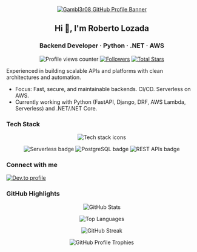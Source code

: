 <p align="center">
<a href="https://github.com/Gambl3r08">
<picture>
<source media="(prefers-color-scheme: dark)" srcset="https://raw.githubusercontent.com/Gambl3r08/Gambl3r08/main/dark_mode.svg">
<img alt="Gambl3r08 GitHub Profile Banner" src="https://raw.githubusercontent.com/Gambl3r08/Gambl3r08/main/light_mode.svg">
</picture>
</a>
</p>

<h2 align="center">Hi 👋, I'm Roberto Lozada</h2>
<h3 align="center">Backend Developer · Python · .NET · AWS</h3>

<p align="center">
<img src="https://komarev.com/ghpvc/?username=Gambl3r08&label=Profile%20views&color=0e75b6&style=flat" alt="Profile views counter">
<a href="https://github.com/Gambl3r08?tab=followers"><img src="https://img.shields.io/github/followers/Gambl3r08?label=Followers&style=flat" alt="Followers"></a>
<a href="https://github.com/Gambl3r08"><img src="https://img.shields.io/github/stars/Gambl3r08?affiliations=OWNER%2CCOLLABORATOR&style=flat" alt="Total Stars"></a>
</p>

<p>
Experienced in building scalable APIs and platforms with clean architectures and automation.
</p>

<ul>
<li>Focus: Fast, secure, and maintainable backends. CI/CD. Serverless on AWS.</li>
<li>Currently working with Python (FastAPI, Django, DRF, AWS Lambda, Serverless) and .NET/.NET Core.</li>
</ul>

<h3>Tech Stack</h3>

<p align="center">
<img src="https://skillicons.dev/icons?i=python,fastapi,django,dotnet,aws,docker,githubactions&perline=7" alt="Tech stack icons">
</p>

<p align="center">
<img src="https://img.shields.io/badge/Serverless-FD5750?logo=serverless&logoColor=white" alt="Serverless badge">
<img src="https://img.shields.io/badge/PostgreSQL-336791?logo=postgresql&logoColor=white" alt="PostgreSQL badge">
<img src="https://img.shields.io/badge/REST-005571?logo=swagger&logoColor=white" alt="REST APIs badge">
</p>

<h3>Connect with me</h3>

<p>
<a href="https://dev.to/gambl3r08"><img src="https://img.shields.io/badge/dev.to-0A0A0A?style=flat&logo=devdotto&logoColor=white" alt="Dev.to profile"></a>
</p>

<h3>GitHub Highlights</h3>

<p align="center">
<img src="https://github-readme-stats.vercel.app/api?username=Gambl3r08&show_icons=true&include_all_commits=true&rank_icon=percentile" alt="GitHub Stats">
</p>

<p align="center">
<img src="https://github-readme-stats.vercel.app/api/top-langs/?username=Gambl3r08&layout=compact&langs_count=8&card_width=445" alt="Top Languages">
</p>

<p align="center">
<img src="https://streak-stats.demolab.com?user=Gambl3r08&hide_border=false" alt="GitHub Streak">
</p>

<p align="center">
<img src="https://github-profile-trophy.vercel.app/?username=Gambl3r08&theme=flat&no-bg=true&no-frame=true&margin-w=10&margin-h=10" alt="GitHub Profile Trophies">
</p>
